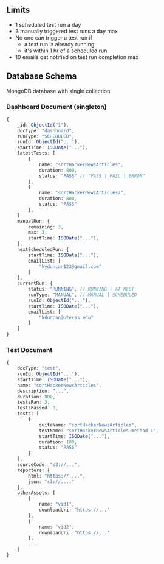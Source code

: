 ## Limits

- 1 scheduled test run a day
- 3 manually triggered test runs a day max
- No one can trigger a test run if 
	- a test run is already running
	- it's within 1 hr of a scheduled run
- 10 emails get notified on test run completion max

## Database Schema

MongoDB database with single collection

### Dashboard Document (singleton)
```ts
{
	_id: ObjectId("1"),
	docType: "dashboard",
	runType: "SCHEDULED",
	runId: ObjectId("..."),
	startTime: ISODate("..."),
	latestTests: [
		{
			name: "sortHackerNewsArticles",
			duration: 800,
			status: "PASS" // "PASS | FAIL | ERROR"
		},
		{
			name: "sortHackerNewsArticles2",
			duration: 800,
			status: "PASS"
		},
	]
	manualRun: {
		remaining: 3,
		max: 3,
		startTime: ISODate("..."),
	},
	nextScheduledRun: {
		startTime: ISODate("..."),
		emailList: [
			"kyduncan123@gmail.com"
		]
	},
	currentRun: {
		status: "RUNNING", // RUNNING | AT REST
		runType: "MANUAL", // MANUAL | SCHEDULED
		runId: ObjectId("..."),
		startTime: ISODate("..."), 
		emailList: [ 
			"kduncan@utexas.edu"
		]
	}
}
```

### Test Document
```ts
{
	docType: "test",
	runId: ObjectId("..."),
	startTime: ISODate("..."),
	name: "sortHackerNewsArticles",
	description: "...",
	duration: 800,
	testsRan: 3,
	testsPassed: 3,
	tests: [
		{
			suiteName: "sortHackerNewsArticles",
			testName: "sortHackerNewsArticles method 1",
			startTime: ISODate("..."),
			duration: 100,
			status: "PASS"
		}
	],
	sourceCode: "s3://...",
	reporters: {
		html: "https://....",
		json: "s3://...."
	},
	otherAssets: [
		{
			name: "vid1",
			downloadUri: "https://..."
		},
		{
			name: "vid2",
			downloadUri: "https://..."
		},
		...
	]
}
```